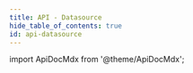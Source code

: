 ```yaml
---
title: API - Datasource
hide_table_of_contents: true
id: api-datasource
---
```


import ApiDocMdx from '@theme/ApiDocMdx';

<ApiDocMdx id="api-datasource" />
